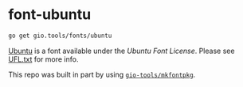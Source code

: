# font-ubuntu

```sh
go get gio.tools/fonts/ubuntu
```

[Ubuntu](https://fonts.google.com/specimen/Ubuntu?query=ubuntu) is a font available under
the _Ubuntu Font License_. Please see [UFL.txt](./UFL.txt) for more info.

This repo was built in part by using [`gio-tools/mkfontpkg`](https://github.com/gio-tools/mkfontpkg).
